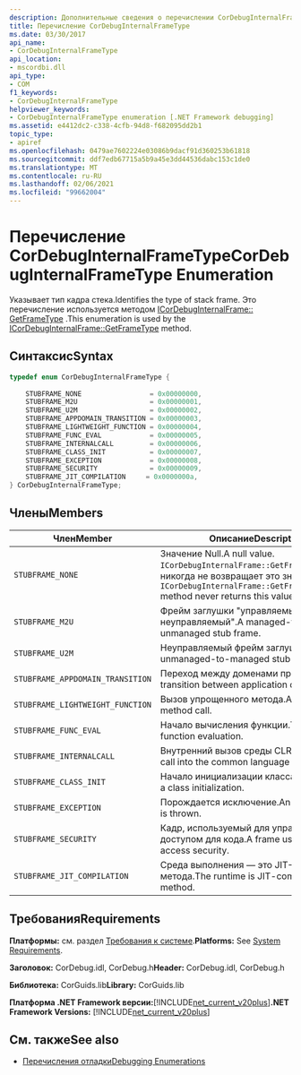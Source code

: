 ```yaml
---
description: Дополнительные сведения о перечислении CorDebugInternalFrameType
title: Перечисление CorDebugInternalFrameType
ms.date: 03/30/2017
api_name:
- CorDebugInternalFrameType
api_location:
- mscordbi.dll
api_type:
- COM
f1_keywords:
- CorDebugInternalFrameType
helpviewer_keywords:
- CorDebugInternalFrameType enumeration [.NET Framework debugging]
ms.assetid: e4412dc2-c338-4cfb-94d8-f682095dd2b1
topic_type:
- apiref
ms.openlocfilehash: 0479ae7602224e03086b9dacf91d360253b61818
ms.sourcegitcommit: ddf7edb67715a5b9a45e3dd44536dabc153c1de0
ms.translationtype: MT
ms.contentlocale: ru-RU
ms.lasthandoff: 02/06/2021
ms.locfileid: "99662004"
---
```

# <a name="cordebuginternalframetype-enumeration"></a><span data-ttu-id="c0357-103">Перечисление CorDebugInternalFrameType</span><span class="sxs-lookup"><span data-stu-id="c0357-103">CorDebugInternalFrameType Enumeration</span></span>

<span data-ttu-id="c0357-104">Указывает тип кадра стека.</span><span class="sxs-lookup"><span data-stu-id="c0357-104">Identifies the type of stack frame.</span></span> <span data-ttu-id="c0357-105">Это перечисление используется методом [ICorDebugInternalFrame:: GetFrameType](icordebuginternalframe-getframetype-method.md) .</span><span class="sxs-lookup"><span data-stu-id="c0357-105">This enumeration is used by the [ICorDebugInternalFrame::GetFrameType](icordebuginternalframe-getframetype-method.md) method.</span></span>  
  
## <a name="syntax"></a><span data-ttu-id="c0357-106">Синтаксис</span><span class="sxs-lookup"><span data-stu-id="c0357-106">Syntax</span></span>  
  
```cpp  
typedef enum CorDebugInternalFrameType {  
  
    STUBFRAME_NONE                 = 0x00000000,  
    STUBFRAME_M2U                  = 0x00000001,  
    STUBFRAME_U2M                  = 0x00000002,  
    STUBFRAME_APPDOMAIN_TRANSITION = 0x00000003,  
    STUBFRAME_LIGHTWEIGHT_FUNCTION = 0x00000004,  
    STUBFRAME_FUNC_EVAL            = 0x00000005,  
    STUBFRAME_INTERNALCALL         = 0x00000006,  
    STUBFRAME_CLASS_INIT           = 0x00000007,  
    STUBFRAME_EXCEPTION            = 0x00000008,  
    STUBFRAME_SECURITY             = 0x00000009,  
    STUBFRAME_JIT_COMPILATION     = 0x0000000a,  
} CorDebugInternalFrameType;  
```  
  
## <a name="members"></a><span data-ttu-id="c0357-107">Члены</span><span class="sxs-lookup"><span data-stu-id="c0357-107">Members</span></span>  
  
|<span data-ttu-id="c0357-108">Член</span><span class="sxs-lookup"><span data-stu-id="c0357-108">Member</span></span>|<span data-ttu-id="c0357-109">Описание</span><span class="sxs-lookup"><span data-stu-id="c0357-109">Description</span></span>|  
|------------|-----------------|  
|`STUBFRAME_NONE`|<span data-ttu-id="c0357-110">Значение Null.</span><span class="sxs-lookup"><span data-stu-id="c0357-110">A null value.</span></span> <span data-ttu-id="c0357-111">`ICorDebugInternalFrame::GetFrameType`Метод никогда не возвращает это значение.</span><span class="sxs-lookup"><span data-stu-id="c0357-111">The `ICorDebugInternalFrame::GetFrameType` method never returns this value.</span></span>|  
|`STUBFRAME_M2U`|<span data-ttu-id="c0357-112">Фрейм заглушки "управляемый-к-неуправляемый".</span><span class="sxs-lookup"><span data-stu-id="c0357-112">A managed-to-unmanaged stub frame.</span></span>|  
|`STUBFRAME_U2M`|<span data-ttu-id="c0357-113">Неуправляемый фрейм заглушки.</span><span class="sxs-lookup"><span data-stu-id="c0357-113">An unmanaged-to-managed stub frame.</span></span>|  
|`STUBFRAME_APPDOMAIN_TRANSITION`|<span data-ttu-id="c0357-114">Переход между доменами приложений.</span><span class="sxs-lookup"><span data-stu-id="c0357-114">A transition between application domains.</span></span>|  
|`STUBFRAME_LIGHTWEIGHT_FUNCTION`|<span data-ttu-id="c0357-115">Вызов упрощенного метода.</span><span class="sxs-lookup"><span data-stu-id="c0357-115">A lightweight method call.</span></span>|  
|`STUBFRAME_FUNC_EVAL`|<span data-ttu-id="c0357-116">Начало вычисления функции.</span><span class="sxs-lookup"><span data-stu-id="c0357-116">The start of function evaluation.</span></span>|  
|`STUBFRAME_INTERNALCALL`|<span data-ttu-id="c0357-117">Внутренний вызов среды CLR.</span><span class="sxs-lookup"><span data-stu-id="c0357-117">An internal call into the common language runtime.</span></span>|  
|`STUBFRAME_CLASS_INIT`|<span data-ttu-id="c0357-118">Начало инициализации класса.</span><span class="sxs-lookup"><span data-stu-id="c0357-118">The start of a class initialization.</span></span>|  
|`STUBFRAME_EXCEPTION`|<span data-ttu-id="c0357-119">Порождается исключение.</span><span class="sxs-lookup"><span data-stu-id="c0357-119">An exception that is thrown.</span></span>|  
|`STUBFRAME_SECURITY`|<span data-ttu-id="c0357-120">Кадр, используемый для управления доступом для кода.</span><span class="sxs-lookup"><span data-stu-id="c0357-120">A frame used for code access security.</span></span>|  
|`STUBFRAME_JIT_COMPILATION`|<span data-ttu-id="c0357-121">Среда выполнения — это JIT-компиляция метода.</span><span class="sxs-lookup"><span data-stu-id="c0357-121">The runtime is JIT-compiling a method.</span></span>|  
  
## <a name="requirements"></a><span data-ttu-id="c0357-122">Требования</span><span class="sxs-lookup"><span data-stu-id="c0357-122">Requirements</span></span>  

 <span data-ttu-id="c0357-123">**Платформы:** см. раздел [Требования к системе](../../get-started/system-requirements.md).</span><span class="sxs-lookup"><span data-stu-id="c0357-123">**Platforms:** See [System Requirements](../../get-started/system-requirements.md).</span></span>  
  
 <span data-ttu-id="c0357-124">**Заголовок:** CorDebug.idl, CorDebug.h</span><span class="sxs-lookup"><span data-stu-id="c0357-124">**Header:** CorDebug.idl, CorDebug.h</span></span>  
  
 <span data-ttu-id="c0357-125">**Библиотека:** CorGuids.lib</span><span class="sxs-lookup"><span data-stu-id="c0357-125">**Library:** CorGuids.lib</span></span>  
  
 <span data-ttu-id="c0357-126">**Платформа .NET Framework версии:**[!INCLUDE[net_current_v20plus](../../../../includes/net-current-v20plus-md.md)]</span><span class="sxs-lookup"><span data-stu-id="c0357-126">**.NET Framework Versions:** [!INCLUDE[net_current_v20plus](../../../../includes/net-current-v20plus-md.md)]</span></span>  
  
## <a name="see-also"></a><span data-ttu-id="c0357-127">См. также</span><span class="sxs-lookup"><span data-stu-id="c0357-127">See also</span></span>

- [<span data-ttu-id="c0357-128">Перечисления отладки</span><span class="sxs-lookup"><span data-stu-id="c0357-128">Debugging Enumerations</span></span>](debugging-enumerations.md)
